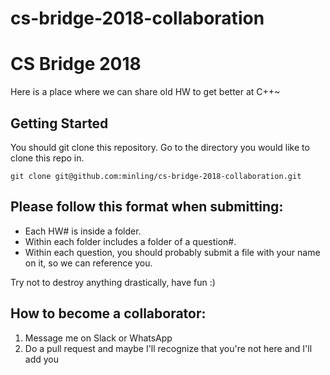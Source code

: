 # cs-bridge-2018-collaboration

# CS Bridge 2018
Here is a place where we can share old HW to get better at C++~

## Getting Started

You should git clone this repository.
Go to the directory you would like to clone this repo in.

```
git clone git@github.com:minling/cs-bridge-2018-collaboration.git
```

## Please follow this format when submitting:

* Each HW# is inside a folder. 
* Within each folder includes a folder of a question#.
* Within each question, you should probably submit a file with your name on it, so we can reference you.

Try not to destroy anything drastically, have fun :)

## How to become a collaborator:

1. Message me on Slack or WhatsApp
2. Do a pull request and maybe I'll recognize that you're not here and I'll add you
